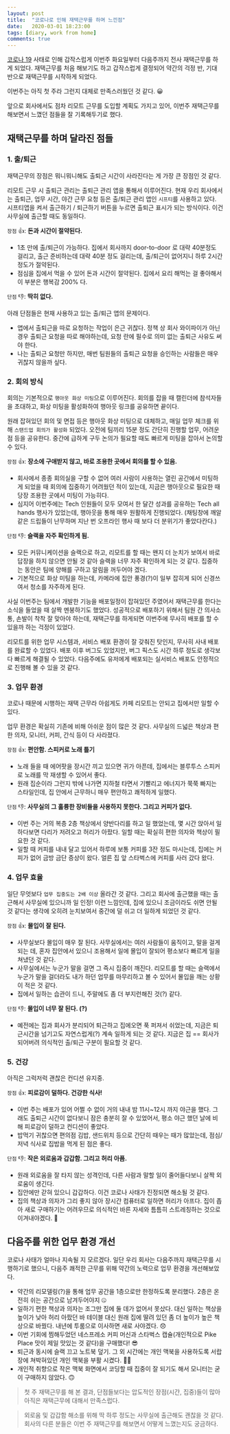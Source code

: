 ```yaml
---
layout: post
title:  "코로나로 인해 재택근무를 하며 느낀점"
date:   2020-03-01 18:23:00
tags: [diary, work from home]
comments: true
---
```


[코로나 19](https://search.naver.com/search.naver?sm=top_hty&fbm=1&ie=utf8&query=%EC%BD%94%EB%A1%9C%EB%82%98) 사태로 인해 갑작스럽게 이번주 화요일부터 다음주까지 전사 재택근무를 하게 되었다. 재택근무를 처음 해보기도 하고 갑작스럽게 결정되어 약간의 걱정 반, 기대 반으로 재택근무를 시작하게 되었다. 

이번주는 아직 첫 주라 그런지 대체로 만족스러웠던 것 같다. 😀

앞으로 회사에서도 점차 리모트 근무를 도입할 계획도 가지고 있어, 이번주 재택근무를 해보면서 느꼈던 점들을 잘 기록해두기로 했다.

## 재택근무를 하며 달라진 점들

### 1. 출/퇴근

재택근무의 장점은 뭐니뭐니해도 출퇴근 시간이 사라진다는 게 가장 큰 장점인 것 같다.

리모트 근무 시 출퇴근 관리는 출퇴근 관리 앱을 통해서 이루어진다. 현재 우리 회사에서는 출퇴근, 업무 시간, 야간 근무 요청 등은 출/퇴근 관리 앱인 `시프티`를 사용하고 있다. 시프티앱을 켜서 출근하기 / 퇴근하기 버튼을 누르면 출퇴근 표시가 되는 방식이다. 이건 사무실에 출근할 때도 동일하다.

`장점` 👍: **돈과 시간이 절약된다.**

- 1초 만에 출/퇴근이 가능하다. 집에서 회사까지 door-to-door 로 대략 40분정도 걸리고, 출근 준비하는데 대략 40분 정도 걸리는데, 출/퇴근이 없어지니 하루 2시간 정도가 절약된다.
- 점심을 집에서 먹을 수 있어 돈과 시간이 절약된다. 집에서 요리 해먹는 걸 좋아해서 이 부분은 행복감 200% 다.

`단점` 👎: **딱히 없다.**

아래 단점들은 현재 사용하고 있는 출/퇴근 앱의 문제이다.

- 앱에서 출퇴근을 따로 요청하는 작업이 은근 귀찮다. 정책 상 회사 와이파이가 아닌 경우 출퇴근 요청을 따로 해야하는데, 요청 란에 필수로 의미 없는 출퇴근 사유도 써야 한다.
- 나는 출퇴근 요청만 하지만, 매번 팀원들의 출퇴근 요청을 승인하는 사람들은 매우 귀찮지 않을까 싶다.

### 2. 회의 방식

회의는 기본적으로 `행아웃 화상 미팅`으로 이루어진다. 회의를 잡을 때 캘린더에 참석자들을 초대하고, 화상 미팅을 활성화하여 행아웃 링크를 공유하면 끝이다.

원래 잡혀있던 회의 및 면접 등은 행아웃 화상 미팅으로 대체하고, 매일 업무 체크를 위해 `스탠드업 회의가 활성화` 되었다. 오전에 팀끼리 15분 정도 간단히 진행할 업무, 어려운 점 등을 공유한다. 중간에 급하게 구두 논의가 필요할 때도 빠르게 미팅을 잡아서 논의할 수 있다.

`장점` 👍: **장소에 구애받지 않고, 바로 조용한 곳에서 회의를 할 수 있음.**

- 회사에서 종종 회의실을 구할 수 없어 여러 사람이 사용하는 열린 공간에서 미팅하게 되었을 때 회의에 집중하기 어려웠던 적이 있는데, 지금은 행아웃으로 필요한 때 당장 조용한 곳에서 미팅이 가능히다.
- 심지어 이번주에는 Tech 인원들이 모두 모여서 한 달간 성과를 공유하는 Tech all hands 행사가 있었는데, 행아웃을 통해 매우 원활하게 진행되었다. (채팅창에 깨알같은 드립들이 난무하며 지난 번 오프라인 행사 때 보다 더 분위기가 좋았다칸다.)

`단점` 👎: **슬랙을 자주 확인하게 됨.**

- 모든 커뮤니케이션을 슬랙으로 하고, 리모트를 할 때는 왠지 더 눈치가 보여서 바로 답장을 하지 않으면 안될 것 같아 슬랙을 너무 자주 확인하게 되는 것 같다. 집중하는 동안은 팀에 양해를 구하고 알림을 꺼두어야 겠다.
- 기본적으로 화상 미팅을 하는데, 카메라에 집안 풍경(?)이 일부 잡히게 되어 신경쓰여서 청소를 자주하게 된다.

사실 이번주는 팀에서 개발한 기능을 배포일정이 잡혀있던 주였어서 재택근무를 한다는 소식을 들었을 때 살짝 멘붕하기도 했었다. 성공적으로 배포하기 위해서 팀원 간 의사소통, 손발이 착착 잘 맞아야 하는데, 재택근무를 하게되면 이번주에 무사히 배포를 할 수 있을까 하는 걱정이 있었다.

리모트를 위한 업무 시스템과, 서비스 배포 환경이 잘 갖춰진 탓인지, 무사히 사내 배포를 완료할 수 있었다. 배포 이후 버그도 있었지만, 버그 픽스도 시간 하루 정도로 생각보다 빠르게 해결될 수 있었다.
다음주에도 유저에게 배포되는 실서비스 배포도 안정적으로 진행해 볼 수 있을 것 같다.

### 3. 업무 환경

코로나 때문에 시행하는 재택 근무라 아쉽게도 카페 리모트는 안되고 집에서만 일할 수 있다.

업무 환경은 확실히 기존에 비해 아쉬운 점이 많은 것 같다. 사무실의 드넓은 책상과 편한 의자, 모니터, 커피, 간식 등이 다 사라졌다. 

`장점` 👍: **편안함. 스피커로 노래 틀기**

- 노래 들을 때 에어팟을 장시간 끼고 있으면 귀가 아픈데, 집에서는 블루투스 스피커로 노래를 막 재생할 수 있어서 좋다.
- 원래 집순이라 그런지 밖에 나가면 지하철 타면서 기빨리고 에너지가 쭉쭉 빠지는 스타일인데, 집 안에서 근무하니 매우 편안하고 쾌적하게 일했다.

`단점` 👎: **사무실의 그 훌륭한 장비들을 사용하지 못한다. 그리고 커피가 없다.**

- 이번 주는 거의 복층 2층 책상에서 양반다리를 하고 일 했었는데, 몇 시간 앉아서 일하다보면 다리가 저려오고 허리가 아팠다. 일할 때는 확실히 편한 의자와 책상이 필요한 것 같다.
- 일할 때 커피를 내내 달고 있어서 하루에 보통 커피를 3잔 정도 마시는데, 집에는 커피가 없어 금방 금단 증상이 왔다. 얼른 집 앞 스타벅스에 커피를 사러 갔다 왔다.

### 4. 업무 효율

일단 무엇보다 `업무 집중도는 2배 이상` 올라간 것 같다. 그리고 회사에 출근했을 때는 출근해서 사무실에 있으니까 일 인정! 이런 느낌인데, 집에 있으니 조금이라도 쉬면 안될 것 같다는 생각에 오히려 눈치보여서 중간에 덜 쉬고 더 일하게 되었던 것 같다.

`장점` 👍: **몰입이 잘 된다.**

- 사무실보다 몰입이 매우 잘 된다. 사무실에서는 여러 사람들이 움직이고, 말을 걸게되는 데, 혼자 집안에서 있으니 조용해서 일에 몰입이 잘되어 평소보다 빠르게 일을 쳐냈던 것 같다.
- 사무실에서는 누군가 말을 걸면 그 즉시 집중이 깨진다. 리모트를 할 때는 슬랙에서 누군가 말을 걸더라도 내가 하던 업무를 마무리하고 볼 수 있어서 몰입을 깨는 상황이 적은 것 같다.
- 집에서 일하는 습관이 드니, 주말에도 좀 더 부지런해진 것(?) 같다.

`단점` 👎: **몰입이 너무 잘 된다. (?)**

- 예전에는 집과 회사가 분리되어 퇴근하고 집에오면 푹 퍼져서 쉬었는데, 지금은 퇴근시간을 넘기고도 자연스럽게(?) 계속 일하게 되는 것 같다. 지금은 집 == 회사가 되어버려 의식적인 출/퇴근 구분이 필요할 것 같다.

### 5. 건강

아직은 그럭저럭 괜찮은 컨디션 유지중.

`장점` 👍: **피로감이 덜하다. 건강한 식사!**

- 이번 주는 배포가 있어 어쩔 수 없이 거의 내내 밤 11시~12시 까지 야근을 했다. 그래도 출퇴근 시간이 없다보니 잠은 충분히 잘 수 있었어서, 평소 야근 했던 날에 비해 피로감이 덜하고 컨디션이 좋았다.
- 밥먹기 귀찮으면 편의점 김밥, 샌드위치 등으로 간단히 때우는 때가 많았는데, 점심/저녁 식사로 집밥을 먹게 된 점은 좋다.

`단점` 👎: **작은 외로움과 갑갑함. 그리고 허리 아픔.**

- 원래 외로움을 잘 타지 않는 성격인데, 다른 사람과 말할 일이 줄어들다보니 살짝 외로움이 생긴다.
- 집안에만 갇혀 있으니 갑갑하다. 이건 코로나 사태가 진정되면 해소될 것 같다.
- 집의 책상과 의자가 그리 좋지 않아 장시간 컴퓨터로 일하면 허리가 아프다. 집이 좁아 새로 구매하기는 어려우므로 의식적인 바른 자세와 틈틈히 스트레칭하는 것으로 이겨내야겠다. 💪

## 다음주를 위한 업무 환경 개선

코로나 사태가 얼마나 지속될 지 모르겠다. 일단 우리 회사는 다음주까지 재택근무를 시행하기로 했으니, 다음주 쾌적한 근무를 위해 약간의 노력으로 업무 환경을 개선해보았다.

- 약간의 리모델링(?)을 통해 업무 공간을 1층으로만 한정하도록 분리했다. 2층은 온전히 쉬는 공간으로 남겨두어야지 🤐
- 일하기 편한 책상과 의자는 조그만 집에 둘 데가 없어서 못샀다. 대신 일하는 책상을 높이가 낮아 허리 아팠던 바 테이블 대신 원래 집에 딸려 있던 좀 더 높이가 높은 책상으로 바꿨다. 내년에 투룸으로 이사하면 새로 사야겠다. 😞
- 이번 기회에 찜해두었던 네스프레소 커피 머신과 스타벅스 캡슐(개인적으로 Pike Place 맛이 제일 맛있는 것 같다)을 구매했다! 😎
- 퇴근과 동시에 슬랙 끄고 노트북 덮기. 그 외 시간에는 개인 맥북을 사용하도록 서랍장에 쳐박혀있던 개인 맥북을 부활 시켰다. 👩‍💻
- 개인적 취향으로 작은 맥북 화면에서 코딩할 때 집중이 잘 되기도 해서 모니터는 굳이 구매하지 않았다. 🙃

> 첫 주 재택근무를 해 본 결과, 단점들보다는 압도적인 장점(시간, 집중)들이 많아 아직은 재택근무에 대해서 만족스럽다.

> 외로움 및 갑갑함 해소를 위해 딱 하루 정도는 사무실에 출근해도 괜찮을 것 같다. 회사의 다른 분들은 이번 주 재택근무를 해보면서 어떻게 느꼈는지도 궁금하다.
